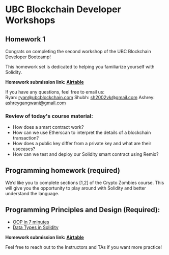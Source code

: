 # UBC Blockchain Developer Workshops
  
## Homework 1
Congrats on completing the second workshop of the UBC Blockchain Developer Bootcamp!

This homework set is dedicated to helping you familiarize yourself with Solidity.

**Homework submission link: [Airtable](https://airtable.com/shrwVvFsICHDSeZcW)**
  
If you have any questions, feel free to email us:  
Ryan: [ryan@ubcblockchain.com](mailto:ryan@ubcblockchain.com)
Shubh: [sh2002vk@gmail.com](mailto:sh2002vk@gmail.com)
Ashrey: [ashreygangwani@gmail.com](mailto:ashreygangwani@gmail.com)

### Review of today's course material:
-   How does a smart contract work?
-   How can we use Etherscan to interpret the details of a blockchain transaction?
-   How does a public key differ from a private key and what are their usecases?
-   How can we test and deploy our Solidity smart contract using Remix?

## Programming homework (required)

We’d like you to complete sections [1,2] of the Crypto Zombies course. This will give you the opportunity to play around with Solidity and better understand the language.

## Programming Principles and Design (Required):
- [OOP in 7 minutes](https://www.youtube.com/watch?v=pTB0EiLXUC8)
- [Data Types in Solidity](https://www.youtube.com/watch?v=8Tj-Th_S7NU)

    
**Homework submission link: [Airtable](https://airtable.com/shrwVvFsICHDSeZcW)**

Feel free to reach out to the Instructors and TAs if you want more practice!